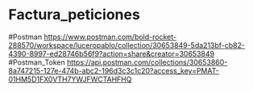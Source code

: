 # Factura_peticiones
#Postman
https://www.postman.com/bold-rocket-288570/workspace/luceropablo/collection/30653849-5da213bf-cb82-4390-8997-ed28746b56f9?action=share&creator=30653849
#Postman_Token
https://api.postman.com/collections/30653860-8a747215-127e-474b-abc2-196d3c3c1c20?access_key=PMAT-01HM5D1FX0VTH7YWJFWCTAHFHQ
